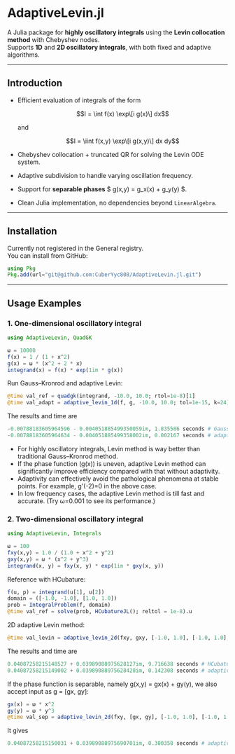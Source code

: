 # AdaptiveLevin.jl

A Julia package for **highly oscillatory integrals** using the **Levin collocation method** with Chebyshev nodes.  
Supports **1D** and **2D oscillatory integrals**, with both fixed and adaptive algorithms.

---

## Introduction

- Efficient evaluation of integrals of the form
  
  $$I = \int f(x) \exp\[i g(x)\] dx$$
  
  and
  
  $$I = \iint f(x,y) \exp\[i g(x,y)\] dx dy$$

- Chebyshev collocation + truncated QR for solving the Levin ODE system.
- Adaptive subdivision to handle varying oscillation frequency.
- Support for **separable phases** $ g(x,y) = g_x(x) + g_y(y) $.
- Clean Julia implementation, no dependencies beyond `LinearAlgebra`.

---

## Installation

Currently not registered in the General registry.  
You can install from GitHub:

```julia
using Pkg
Pkg.add(url="git@github.com:CuberYyc808/AdaptiveLevin.jl.git")
```
---

## Usage Examples

### 1. One-dimensional oscillatory integral

```julia
using AdaptiveLevin, QuadGK

ω = 10000
f(x) = 1 / (1 + x^2)
g(x) = ω * (x^2 + 2 * x)
integrand(x) = f(x) * exp(1im * g(x))
```
Run Gauss–Kronrod and adaptive Levin:
```julia
@time val_ref = quadgk(integrand, -10.0, 10.0; rtol=1e-8)[1]
@time val_adapt = adaptive_levin_1d(f, g, -10.0, 10.0; tol=1e-15, k=24)
```
The results and time are
```julia
-0.00788183605964596 - 0.004051885499350059im, 1.835586 seconds # Gauss–Kronrod
-0.00788183605964634 - 0.004051885499358002im, 0.002167 seconds # adaptive-Levin
```
- For highly oscillatory integrals, Levin method is way better than traditional Gauss–Kronrod method.
- If the phase function \(g(x)\) is uneven, adaptive Levin method can significantly improve efficiency compared with that without adaptivity.
- Adaptivity can effectively avoid the pathological phenomena at stable points. For example, g'(-2)=0 in the above case.
- In low frequency cases, the adaptive Levin method is till fast and accurate. (Try ω=0.001 to see its performance.) 

### 2. Two-dimensional oscillatory integral
```julia
using AdaptiveLevin, Integrals

ω = 100
fxy(x,y) = 1.0 / (1.0 + x^2 + y^2)
gxy(x,y) = ω * (x^2 + y^3)
integrand(x, y) = fxy(x, y) * exp(1im * gxy(x, y))
```
Reference with HCubature:
```julia
f(u, p) = integrand(u[1], u[2])
domain = ([-1.0, -1.0], [1.0, 1.0])
prob = IntegralProblem(f, domain)
@time val_ref = solve(prob, HCubatureJL(); reltol = 1e-8).u
```
2D adaptive Levin method:
```julia
@time val_levin = adaptive_levin_2d(fxy, gxy, [-1.0, 1.0], [-1.0, 1.0]; tol=1e-8, k=16)
```
The results and time are
```julia
0.04087258215148527 + 0.03989088975628127im, 9.716638 seconds # HCubature
0.04087258215149002 + 0.03989088975628428im, 0.142308 seconds # adaptive-Levin
```
If the phase function is separable, namely g(x,y) = gx(x) + gy(y), we also accept input as g = \[gx, gy\]:
```julia
gx(x) = ω * x^2
gy(y) = ω * y^3
@time val_sep = adaptive_levin_2d(fxy, [gx, gy], [-1.0, 1.0], [-1.0, 1.0]; tol=1e-8, k=12)
```
It gives
```julia
0.04087258215150031 + 0.03989088975690701im, 0.380358 seconds # adaptive-Levin separable phase
```


